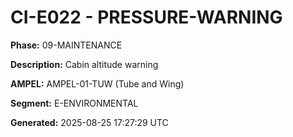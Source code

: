# CI-E022 - PRESSURE-WARNING

**Phase:** 09-MAINTENANCE

**Description:** Cabin altitude warning

**AMPEL:** AMPEL-01-TUW (Tube and Wing)

**Segment:** E-ENVIRONMENTAL

**Generated:** 2025-08-25 17:27:29 UTC
